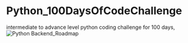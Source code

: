 # Python_100DaysOfCodeChallenge
intermediate to advance level python coding challenge for 100 days, 
![Python Backend_Roadmap](https://github.com/AbdulNasir-NuZ/Python_100DaysOfCodeChallenge/assets/108569716/35621aca-2f80-430a-8815-b632829538cf)
